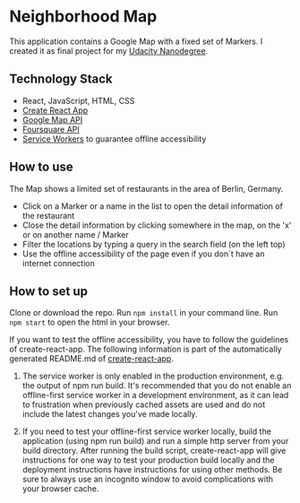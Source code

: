 # Neighborhood Map

This application contains a Google Map with a fixed set of Markers. I created it as final project for my [Udacity Nanodegree](https://de.udacity.com/course/front-end-web-developer-nanodegree--nd001).

## Technology Stack
- React, JavaScript, HTML, CSS
- [Create React App](https://github.com/facebookincubator/create-react-app)
- [Google Map API](https://developers.google.com/maps/documentation/javascript/tutorial)
- [Foursquare API](https://developer.foursquare.com/places-api)
- [Service Workers](https://developers.google.com/web/fundamentals/primers/service-workers/) to guarantee offline accessibility

## How to use
The Map shows a limited set of restaurants in the area of Berlin, Germany.
- Click on a Marker or a name in the list to open the detail information of the restaurant
- Close the detail information by clicking somewhere in the map, on the 'x' or on another name / Marker
- Filter the locations by typing a query in the search field (on the left top)
- Use the offline accessibility of the page even if you don´t have an internet connection

## How to set up
Clone or download the repo. Run ```npm install``` in your command line. Run ```npm start``` to open the html in your browser.

If you want to test the offline accessibility, you have to follow the guidelines of create-react-app. The following information is part of the automatically generated README.md of [create-react-app](https://github.com/facebookincubator/create-react-app).

1. The service worker is only enabled in the production environment, e.g. the output of npm run build. It's recommended that you do not enable an offline-first service worker in a development environment, as it can lead to frustration when previously cached assets are used and do not include the latest changes you've made locally.

1. If you need to test your offline-first service worker locally, build the application (using npm run build) and run a simple http server from your build directory. After running the build script, create-react-app will give instructions for one way to test your production build locally and the deployment instructions have instructions for using other methods. Be sure to always use an incognito window to avoid complications with your browser cache.

